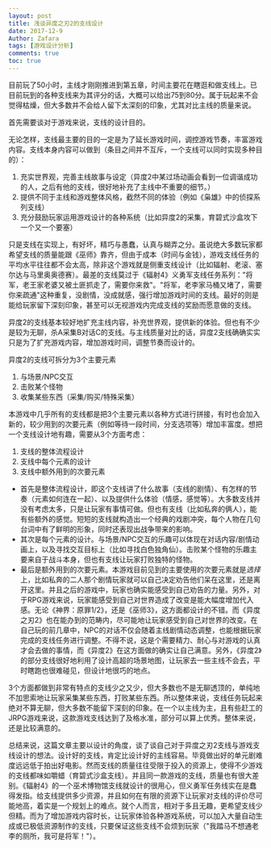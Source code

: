 ```yaml
---
layout: post
title: 浅谈异度之刃2的支线设计
date: 2017-12-9
Author: Zafara
tags: [游戏设计分析]
comments: true
toc: true
---
```



目前玩了50小时，主线才刚刚推进到第五章，时间主要花在瞎逛和做支线上。已目前玩到的各种支线来为其评分的话，大概可以给出75到80分。属于玩起来不会觉得枯燥，但大多数并不会给人留下太深刻的印象，尤其对比主线的质量来说。
  
  首先需要谈对于游戏来说，支线的设计目的。
  
  无论怎样，支线最主要的目的一定是为了延长游戏时间，调控游戏节奏，丰富游戏内容。支线本身内容可以做到（条目之间并不互斥，一个支线可以同时实现多种目的）：
1. 充实世界观，完善主线故事与设定（异度2中某过场动画会看到一位调谐成功的人，之后有他的支线，很好地补充了主线中不重要的细节。）
2. 提供不同于主线和游戏整体风格，截然不同的体验（例如《枭雄》中的侦探系列支线）
3. 充分鼓励玩家运用游戏设计的各种系统（比如异度2的采集，育碧式沙盒攻下一个又一个要塞）

  只是支线在实现上，有好坏，精巧与愚蠢，认真与糊弄之分。虽说绝大多数玩家都希望支线的质量能跟《巫师》靠齐，但由于成本（时间与金钱），游戏支线任务的平均水平往往都不会太高，除非这个游戏就是侧重支线设计（比如辐射、老滚、塞尔达与马里奥奥德赛）。最差的支线莫过于《辐射4》义勇军支线任务系列："将军，老王家老婆又被土匪抓走了，需要你来救"。"将军，老李家马桶又堵了，需要你来疏通"这种重复，没剧情，没成就感，强行增加游戏时间的支线。最好的则是能给玩家留下深刻印象，甚至可以无视游戏内完成支线的奖励而愿意做的支线。
  
  异度2的支线基本较好地扩充主线内容，补充世界观，提供新的体验。但也有不少是较为无聊，杀A采集B对话C的支线。与主线质量对比的话，异度2支线确确实实只是为了扩充游戏内容，增加游戏时间，调整节奏而设计的。

异度2的支线可拆分为3个主要元素
1. 与场景/NPC交互
2. 击败某个怪物
3. 收集某些东西（采集/购买/特殊采集）

本游戏中几乎所有的支线都是把3个主要元素以各种方式进行拼接，有时也会加入新的，较少用到的次要元素（例如等待一段时间，分支选项等）增加丰富度。想把一个支线设计地有趣，需要从3个方面考虑：
1. 支线的整体流程设计
2. 支线中每个元素的设计
3. 支线中额外用到的次要元素

* 首先是整体流程设计，即这个支线讲了什么故事（支线的剧情）、有怎样的节奏（元素如何连在一起）、以及提供什么体验（情感，感觉等）。大多数支线并没有考虑太多，只是让玩家有事情可做。但也有支线（比如私奔的俩人），能有些额外的感觉。短短的支线就构造出一个经典的戏剧冲突，每个人物在几句台词中有了鲜明的形象，同时还表现出战争带来的影响。
* 其次是每个元素的设计。与场景/NPC交互的乐趣可以体现在对话内容/剧情动画上，以及寻找交互目标上（比如寻找白色独角仙）。击败某个怪物的乐趣主要来自于战斗本身，但也有支线让玩家打败独特的怪物。
* 最后是额外用到的次要元素。本游戏目前见到的主要使用的次要元素就是*选择*上，比如私奔的二人那个剧情玩家就可以自己决定劝告他们呆在这里，还是离开这里。并且之后的游戏中，玩家也确实能感受到自己劝告的力量。另外，对于RPG游戏来说，玩家能感受到自己对世界造成了改变是能大幅度增加代入感。无论《神界：原罪1/2》，还是《巫师3》，这方面都设计的不错。而《异度之刃2》也在能办到的范畴内，尽可能地让玩家感受到自己对世界的改变。在自己玩的前几章中，NPC的对话不仅会随着主线剧情动态调整，也能根据玩家完成的支线任务进行调整。不得不说，这是个需要精力、耐心与对游戏的认真才会去做的事情，而《异度2》在这方面做的确实让自己满意。另外，《异度2》的部分支线很好地利用了设计高超的场景地图，让玩家去一些主线不会去，平时瞎跑也很难碰见，但设计地很巧的地点。

3个方面都做到非常有特点的支线少之又少，但大多数也不是无聊透顶的，单纯地不加思索地让玩家采集某些东西，打败某些东西。所以整体来说，支线任务玩起来绝对不算无聊，但大多数不能留下深刻的印象。在一个以主线为主，且有些赶工的JRPG游戏来说，这款游戏支线达到了及格水准，部分可以算上优秀。整体来说，还是比较满意的。
   
总结来说，这篇文章主要以设计的角度，谈了谈自己对于异度之刃2支线与游戏支线设计的想法。设计好的支线，肯定比设计好的主线容易。毕竟做出好的单元剧难度远远低于拍出好电影。然而支线的质量往往受限于投入的资源上，使得不少游戏的支线都味如嚼蜡（育碧式沙盒支线）。并且同一款游戏的支线，质量也有很大差别。《辐射4》的一个巫术博物馆支线就设计的很用心，但义勇军任务线实在是蠢得发指。给支线提供多少资源，并且如何在有限的资源下让玩家对支线的评价尽可能地高，着实是一个规划上的难点。就个人而言，相对于多且无趣，更希望支线少但精。而为了增加游戏内容时长，让玩家体验各种游戏系统，可以加入大量自动生成或已极低资源制作的支线，只要保证这些支线不会烦到玩家（"我踏马不想通老李的厕所，我可是将军！"）。
